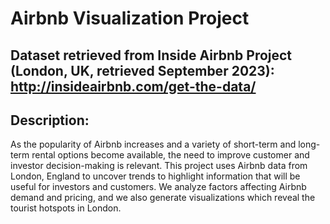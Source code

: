 # Airbnb Visualization Project

## Dataset retrieved from Inside Airbnb Project (London, UK, retrieved September 2023): http://insideairbnb.com/get-the-data/

## Description:
As the popularity of Airbnb increases and a variety of short-term and long-term rental options become available, the need to improve customer and investor decision-making is relevant. This project uses Airbnb data from London, England to uncover trends to highlight information that will be useful for investors and customers. We analyze factors affecting Airbnb demand and pricing, and we also generate visualizations which reveal the tourist hotspots in London.

